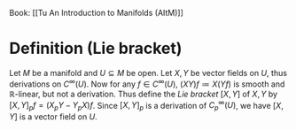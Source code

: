 Book: [[Tu An Introduction to Manifolds (AItM)]]
# Definition (Lie bracket)
Let $M$ be a manifold and $U\subseteq M$ be open.
Let $X,Y$ be vector fields on $U$, thus derivations on $C^{\infty}(U)$.
Now for any $f\in C^{\infty}(U)$, $(XY)f\coloneqq X(Yf)$ is smooth and $\mathbb{R}$-linear, but not a derivation.
Thus define the *Lie bracket* $[X,Y]$ of $X,Y$ by $[X,Y]_{p}f=(X_{p}Y-Y_{p}X)f$.
Since $[X,Y]_{p}$ is a derivation of $C_{p}^{\infty}(U)$, we have $[X,Y]$ is a vector field on $U$.